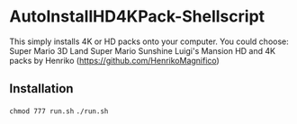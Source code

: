 # AutoInstallHD4KPack-Shellscript
This simply installs 4K or HD packs onto your computer.
You could choose:
Super Mario 3D Land 
Super Mario Sunshine 
Luigi's Mansion
HD and 4K packs by Henriko (https://github.com/HenrikoMagnifico)
## Installation
`chmod 777 run.sh`
`./run.sh`
